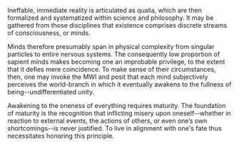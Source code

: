 Ineffable, immediate reality is articulated as qualia, which are then formalized and systematized within science and philosophy. It may be gathered from those disciplines that existence comprises discrete streams of consciousness, or minds.

Minds therefore presumably span in physical complexity from singular particles to entire nervous systems. The consequently low proportion of sapient minds makes becoming one an improbable privilege, to the extent that it defies mere coincidence. To make sense of their circumstances, then, one may invoke the MWI and posit that each mind subjectively perceives the world-branch in which it eventually awakens to the fullness of being--undifferentiated unity.

Awakening to the oneness of everything requires maturity. The foundation of maturity is the recognition that inflicting misery upon oneself--whether in reaction to external events, the actions of others, or even one’s own shortcomings--is never justified. To live in alignment with one's fate thus necessitates honoring this principle.


